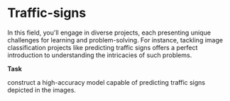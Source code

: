 # Traffic-signs
In this field, you'll engage in diverse projects, each presenting unique challenges for learning and problem-solving. For instance, tackling image classification projects like predicting traffic signs offers a perfect introduction to understanding the intricacies of such problems.

**Task**

 construct a high-accuracy model capable of predicting traffic signs depicted in the images.
 
